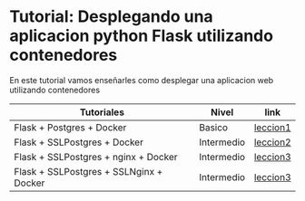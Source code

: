 # Tutorial: Desplegando una aplicacion python Flask utilizando contenedores

En este tutorial vamos  enseñarles como desplegar una aplicacion web utilizando contenedores

| Tutoriales                              | Nivel      | link                    |
|-----------------------------------------|------------|-------------------------|
| Flask + Postgres + Docker               | Basico     | [leccion1](leccion1.md) |
| Flask + SSLPostgres + Docker            | Intermedio | [leccion2](leccion2.md) |
| Flask + SSLPostgres + nginx + Docker    | Intermedio | [leccion3](leccion3.md) |
| Flask + SSLPostgres + SSLNginx + Docker | Intermedio | [leccion3](leccion4.md) |

